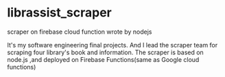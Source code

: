 # librassist_scraper
scraper on firebase cloud function wrote by nodejs

It's my software engineering final projects.
And I lead the scraper team for scraping four library's book and information.
The scraper is based on node.js ,and deployed on Firebase Functions(same as Google cloud functions)
